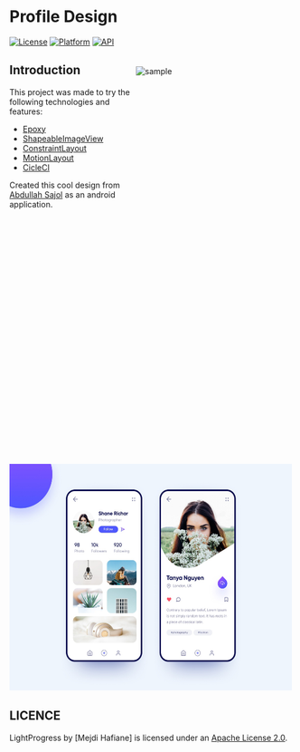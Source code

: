 # Profile Design

<img src="/screenshots/video.gif" alt="sample" title="sample" width="280" height="650" align="right" vspace="52" />

[![License](https://img.shields.io/badge/License-Apache%202.0-blue.svg)](https://opensource.org/licenses/Apache-2.0)
[![Platform](https://img.shields.io/badge/platform-android-green.svg)](http://developer.android.com/index.html)
[![API](https://img.shields.io/badge/API-16%2B-brightgreen.svg?style=flat)](https://android-arsenal.com/api?level=16)




Introduction
-----

This project was made to try the following technologies and features:

* [Epoxy](https://github.com/airbnb/epoxy)
* [ShapeableImageView](https://github.com/material-components/material-components-android)
* [ConstraintLayout](#documentation)
* [MotionLayout](#min-sdk)
* [CicleCI](https://circleci.com/)


Created this cool design from [Abdullah Sajol](https://www.uplabs.com/mdabdullahsajol) as an android application. 


  <img alt="Design on Uplabs" src="/screenshots/preview.jpg" width="500" height="400" />
  
  
LICENCE
-----

LightProgress by [Mejdi Hafiane] is licensed under an [Apache License 2.0](http://www.apache.org/licenses/LICENSE-2.0).
